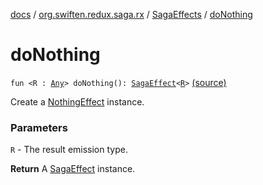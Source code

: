[docs](../../index.md) / [org.swiften.redux.saga.rx](../index.md) / [SagaEffects](index.md) / [doNothing](./do-nothing.md)

# doNothing

`fun <R : `[`Any`](https://kotlinlang.org/api/latest/jvm/stdlib/kotlin/-any/index.html)`> doNothing(): `[`SagaEffect`](../../org.swiften.redux.saga.common/-saga-effect/index.md)`<`[`R`](do-nothing.md#R)`>` [(source)](https://github.com/protoman92/KotlinRedux/tree/master/common/common-rx-saga/src/main/kotlin/org/swiften/redux/saga/rx/SagaEffects.kt#L40)

Create a [NothingEffect](../-nothing-effect/index.md) instance.

### Parameters

`R` - The result emission type.

**Return**
A [SagaEffect](../../org.swiften.redux.saga.common/-saga-effect/index.md) instance.

